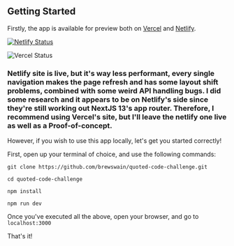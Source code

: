 ## Getting Started

Firstly, the app is available for preview both on [Vercel](https://quoted-code-challenge-d4dx-hbylt7g9e-brewswain.vercel.app/) and [Netlify](https://frolicking-mousse-0cdc97.netlify.app/).

[![Netlify Status](https://api.netlify.com/api/v1/badges/140d1a64-9a45-4240-b20f-7c0a0d4a1dbc/deploy-status)](https://app.netlify.com/sites/frolicking-mousse-0cdc97/deploys)

![Vercel Status](https://vercelbadge.vercel.app/api/brewswain/quoted-code-challenge)


 ### Netlify site is live, but it's way less performant, every single navigation makes the page refresh and has some layout shift problems, combined with some weird API handling bugs. I did some research and it appears to be on Netlify's side since they're still working out NextJS 13's app router. Therefore, I recommend using Vercel's site, but I'll leave the netlify one live as well as a Proof-of-concept.





However, if you wish to use this app locally, let's get you started correctly!

First, open up your terminal of choice, and use the following commands:

```
git clone https://github.com/brewswain/quoted-code-challenge.git

cd quoted-code-challenge

npm install

npm run dev
```
Once you've executed all the above, open your browser, and go to `localhost:3000`

That's it!

